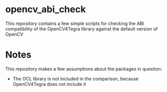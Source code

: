 opencv_abi_check
================

This repository contains a few simple scripts for checking the ABI compatibility of the OpenCV4Tegra library against the default version of OpenCV

Notes
=====

This repository makes a few assumptions about the packages in question:

 * The OCL library is not included in the comparison, because OpenCV4Tegra does not include it
